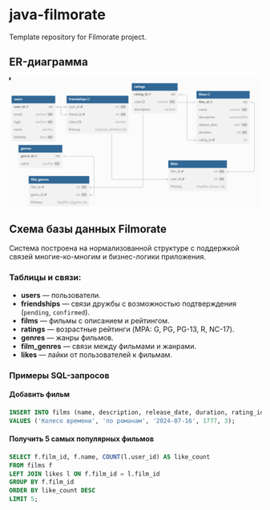 # java-filmorate
Template repository for Filmorate project.

## ER-диаграмма

![ER-диаграмма](src/main/resources/db1.png)

## Схема базы данных Filmorate

Система построена на нормализованной структуре с поддержкой связей многие-ко-многим и бизнес-логики приложения.

### Таблицы и связи:

- **users** — пользователи.
- **friendships** — связи дружбы с возможностью подтверждения (`pending`, `confirmed`).
- **films** — фильмы с описанием и рейтингом.
- **ratings** — возрастные рейтинги (MPA: G, PG, PG-13, R, NC-17).
- **genres** — жанры фильмов.
- **film_genres** — связи между фильмами и жанрами.
- **likes** — лайки от пользователей к фильмам.

### Примеры SQL-запросов

#### Добавить фильм

```sql
INSERT INTO films (name, description, release_date, duration, rating_id)
VALUES ('Колесо времени', 'по романам', '2024-07-16', 1777, 3);
```

#### Получить 5 самых популярных фильмов
```sql
SELECT f.film_id, f.name, COUNT(l.user_id) AS like_count
FROM films f
LEFT JOIN likes l ON f.film_id = l.film_id
GROUP BY f.film_id
ORDER BY like_count DESC
LIMIT 5;
```
